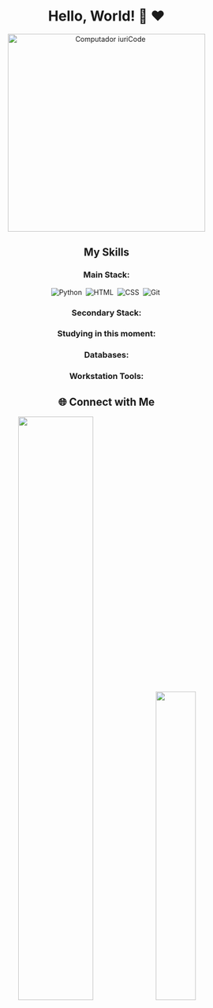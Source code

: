 <div style="text-align: center;">

  <h1>Hello, World! 👋 ❤</h1>

  <img src="https://raw.githubusercontent.com/MicaelliMedeiros/micaellimedeiros/master/image/computer-illustration.png" width="400px" alt="Computador iuriCode">

  <h2>My Skills</h2>

  <div>
    <h3>Main Stack:</h3>
    
  ![Python](https://img.shields.io/badge/Python-14354C?style=for-the-badge&logo=python&logoColor=white)&nbsp;
  ![HTML](https://img.shields.io/badge/HTML5-E34F26?style=for-the-badge&logo=html5&logoColor=white)&nbsp;
  ![CSS](https://img.shields.io/badge/CSS3-1572B6?style=for-the-badge&logo=css3&logoColor=white)&nbsp;
  ![Git](https://img.shields.io/badge/GIT-E44C30?style=for-the-badge&logo=git&logoColor=white)&nbsp;
  </div>

  <div>
    <h3>Secondary Stack:</h3>
    <h3>Studying in this moment:</h3>
    <!-- Adicione aqui os seus ícones de habilidades secundárias e em estudo -->
  </div>

  <div>
    <h3>Databases:</h3>
    <!-- Adicione aqui os seus ícones de bancos de dados -->
  </div>

  <div>
    <h3>Workstation Tools:</h3>
    <!-- Adicione aqui os seus ícones de ferramentas -->
  </div>

  <div>
    <h2>🌐 Connect with Me</h2>
    <!-- Adicione aqui os seus ícones de redes sociais -->
  </div>

</div>

<div style="text-align: center; margin-bottom: 100px;">
  <img width="55%" src="https://github-readme-streak-stats.herokuapp.com?user=TI0J0A0&theme=radical&mode=weekly" />
  <img width="40%" src="https://github-readme-stats-git-main-rafaelalexandrino.vercel.app/api/top-langs/?username=TI0J0A0&show_icons=true&theme=radical&layout=compact" />
</div>
